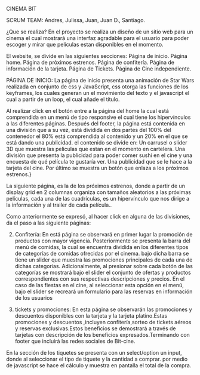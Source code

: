    CINEMA BIT


SCRUM TEAM:
Andres, Julissa, Juan, Juan D., Santiago.

¿Que se realiza?
En el proyecto se realiza un diseño de un sitio web para un cinema el cual mostrará una interfaz  agradable para el usuario para poder escoger y mirar que peliculas estan disponibles en el momento.

El website, se divide en las siguientes secciones:
Página de inicio.
Página home.
Página de pròximos estrenos.
Página de confitería.
Página de información de la tarjeta.
Página de Tickets.
Página de Cine independiente.

PÁGINA DE INICIO:
La página de inicio presenta una animación de Star Wars realizada en conjunto de css y JavaScript, css otorga las funciones de los keyframes, los cuales generan un el movimiento del texto y el javascript el cual a partir de un loop, el cual añade el título. 

Al realizar click en el botón entre a la página del home la cual está comprendida en un menú de tipo responsive el cual tiene los hipervínculos a las diferentes páginas.
Después del footer, la página está contenida en una división que a su vez, está dividida en dos partes del 100% del contenedor el 80% está comprendida al contenido y un 20% en el que se está dando una publicidad.
el contenido se divide en:
Un carrusel o slider 3D que muestra las peliculas que estan en el momento en cartelera.
Una división que presenta la publicidad para poder comer sushi en el cine y una encuesta de qué película te gustaría ver.
Una publicidad que se le hace a la tarjeta del cine.
Por último se muestra un botón que enlaza a los próximos estrenos.}




La siguiente página, es la de los próximos estrenos, donde a partir de un display grid en 2 columnas organiza con tamaños aleatorios a las próximas películas, cada una de las cuadrículas, es un hipervínculo que nos dirige a la información y al trailer de cada película.. 

Como anteriormente se expresó, al hacer click en alguna de las divisiones, da el paso a las siguiente páginas:


2. Confitería:
En está página se observará en primer lugar la promoción de productos con mayor vigencia. 
Posteriormente se presenta la barra del menú de comidas, la cual se encuentra dividida en los diferentes tipos de categorías de comidas ofrecidas por el cinema. bajo dicha barra se tiene un slider que muestra las promociones principales de cada una de dichas categorías. Adicionalmente, al presionar sobre cada botón de las categorías se mostrará bajo el slider el conjunto de ofertas y productos correspondientes con sus respectivas descripciones y precios. En el caso de las fiestas en el cine, al seleccionar esta opción en el menú, bajo el slider se recreará un formulario para las reservas en información de los usuarios

3. tickets y promociones:
En esta página se observarán las promociones y descuentos  disponibles con la tarjeta y la tarjeta platino.Estas promociones  y descuentos ,incluyen confitería,sorteo de tickets aéreos y reservas exclusivas.Estos beneficios se  demostrará a través de tarjetas con descripción de los beneficios expresados.Terminando con footer  que incluirá  las redes sociales de Bit-cine.




 En la sección de los tiquetes se presenta con un select/option  un input, donde al seleccionar el tipo de tiquete y la cantidad a comprar. por medio de javascript se hace el cálculo y muestra en pantalla el total de la compra.
